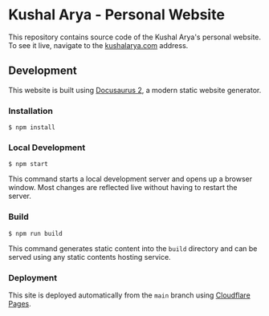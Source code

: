 

# Kushal Arya - Personal Website

This repository contains source code of the Kushal Arya's personal website. To see it live, navigate to the [kushalarya.com](https://kushalarya.com) address.

## Development

This website is built using [Docusaurus 2](https://docusaurus.io/), a modern static website generator.

### Installation

```
$ npm install
```

### Local Development

```
$ npm start
```

This command starts a local development server and opens up a browser window. Most changes are reflected live without having to restart the server.

### Build

```
$ npm run build
```

This command generates static content into the `build` directory and can be served using any static contents hosting service.

### Deployment

This site is deployed automatically from the `main` branch using [Cloudflare Pages](https://pages.cloudflare.com/).
